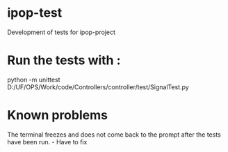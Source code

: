 # ipop-test
Development of tests for ipop-project

# Run the tests with : 
python -m unittest D:/UF/OPS/Work/code/Controllers/controller/test/SignalTest.py

# Known problems

The terminal freezes and does not come back to the prompt after the tests have been run. - Have to fix

